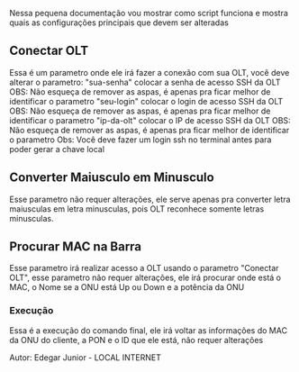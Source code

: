Nessa pequena documentação vou mostrar como script funciona e mostra quais as configurações principais que devem ser alteradas

## Conectar OLT
Essa é um parametro onde ele irá fazer a conexão com sua OLT, você deve alterar o parametro: 
"sua-senha" colocar a senha de acesso SSH da OLT OBS: Não esqueça de remover as aspas, é apenas pra ficar melhor de identificar o parametro
"seu-login" colocar o login de acesso SSH da OLT OBS: Não esqueça de remover as aspas, é apenas pra ficar melhor de identificar o parametro
"ip-da-olt" colocar o IP de acesso SSH da OLT    OBS: Não esqueça de remover as aspas, é apenas pra ficar melhor de identificar o parametro
Obs: Você deve fazer um login ssh no terminal antes para poder gerar a chave local

## Converter Maiusculo em Minusculo
Esse parametro não requer alterações, ele serve apenas pra converter letra maiusculas em letra minusculas, pois OLT reconhece somente letras minusculas.

## Procurar MAC na Barra
Esse parametro irá realizar acesso a OLT usando o parametro "Conectar OLT", esse parametro não requer alterações, ele irá procurar onde está o MAC, o Nome
se a ONU está Up ou Down e a potência da ONU

### Execução
Essa é a execução do comando final, ele irá voltar as informações do MAC da ONU do cliente, a PON e o ID que ele está, não requer alterações

Autor: Edegar Junior - LOCAL INTERNET
